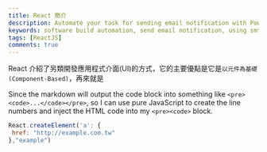```yaml
---
title: React 簡介
description: Automate your task for sending email notification with PowerShell script and Windows SMTP Client.
keywords: software build automation, send email notification, using smtp client in powershell, software build notification
tags: [ReactJS]
comments: true
---
```


React 介紹了另類開發應用程式介面(UI)的方式，它的主要優點是它是`以元件為基礎(Component-Based)`，再來就是

Since the markdown will output the code block into something like `<pre><code>...</code></pre>`, so I can use pure JavaScript to create the line numbers and inject the HTML code into my `<pre><code>` block.

```js
React.createElement('a': {
 href: "http://example.com.tw"
},"example")
```
<div class="divider"></div>
